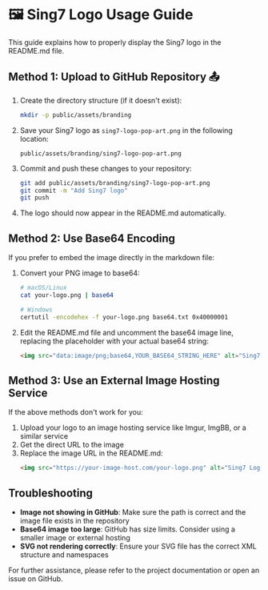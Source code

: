 # 🖼️ Sing7 Logo Usage Guide

This guide explains how to properly display the Sing7 logo in the README.md file.

## Method 1: Upload to GitHub Repository 📤

1. Create the directory structure (if it doesn't exist):
   ```bash
   mkdir -p public/assets/branding
   ```

2. Save your Sing7 logo as `sing7-logo-pop-art.png` in the following location:
   ```
   public/assets/branding/sing7-logo-pop-art.png
   ```

3. Commit and push these changes to your repository:
   ```bash
   git add public/assets/branding/sing7-logo-pop-art.png
   git commit -m "Add Sing7 logo"
   git push
   ```

4. The logo should now appear in the README.md automatically.

## Method 2: Use Base64 Encoding

If you prefer to embed the image directly in the markdown file:

1. Convert your PNG image to base64:
   ```bash
   # macOS/Linux
   cat your-logo.png | base64
   
   # Windows
   certutil -encodehex -f your-logo.png base64.txt 0x40000001
   ```

2. Edit the README.md file and uncomment the base64 image line, replacing the placeholder with your actual base64 string:
   ```markdown
   <img src="data:image/png;base64,YOUR_BASE64_STRING_HERE" alt="Sing7 Logo" width="500"/>
   ```

## Method 3: Use an External Image Hosting Service

If the above methods don't work for you:

1. Upload your logo to an image hosting service like Imgur, ImgBB, or a similar service
2. Get the direct URL to the image
3. Replace the image URL in the README.md:
   ```markdown
   <img src="https://your-image-host.com/your-logo.png" alt="Sing7 Logo" width="500"/>
   ```

## Troubleshooting

- **Image not showing in GitHub**: Make sure the path is correct and the image file exists in the repository
- **Base64 image too large**: GitHub has size limits. Consider using a smaller image or external hosting
- **SVG not rendering correctly**: Ensure your SVG file has the correct XML structure and namespaces

For further assistance, please refer to the project documentation or open an issue on GitHub. 